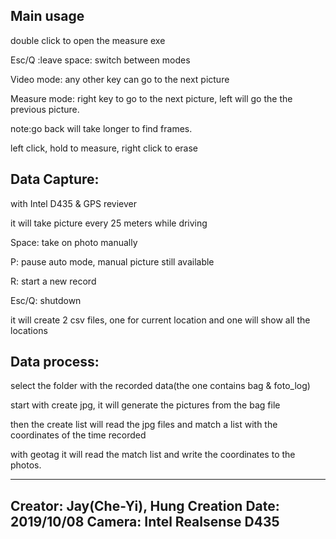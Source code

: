 ## Main usage
double click to open the measure exe

Esc/Q :leave
space: switch between modes

Video mode:
any other key can go to the next picture

Measure mode:
right key to go to the next picture, left will go the the previous picture.

note:go back will take longer to find frames.

left click, hold to measure, right click to erase

## Data Capture:
with Intel D435 & GPS reviever

it will take picture every 25 meters while driving

Space: take on photo manually

P: pause auto mode, manual picture still available

R: start a new record

Esc/Q: shutdown

it will create 2 csv files, one for current location and one will show all the locations

## Data process:
select the folder with the recorded data(the one contains bag & foto_log)

start with create jpg, it will generate the pictures from the bag file

then the create list will read the jpg files and match a list with the coordinates of the time recorded

with geotag it will read the match list and write the coordinates to the photos.


----------------------------------------------------
Creator:
Jay(Che-Yi), Hung
Creation Date: 2019/10/08
Camera: Intel Realsense D435
----------------------------------------------------
